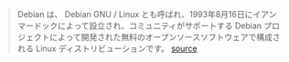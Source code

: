 > Debian は、 Debian GNU / Linux とも呼ばれ、1993年8月16日にイアンマードックによって設立され、コミュニティがサポートする Debian プロジェクトによって開発された無料のオープンソースソフトウェアで構成される Linux ディストリビューションです。
[source](https://en.wikipedia.org/wiki/Debian)
